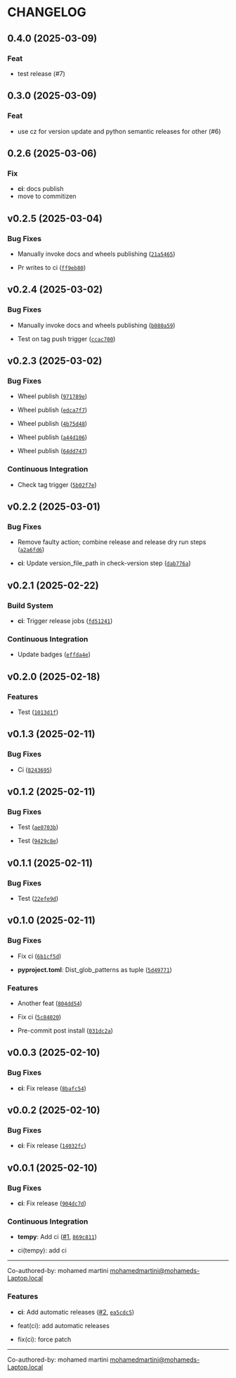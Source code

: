 # CHANGELOG


## 0.4.0 (2025-03-09)

### Feat

- test release (#7)

## 0.3.0 (2025-03-09)

### Feat

- use cz for version update and python semantic releases for other (#6)

## 0.2.6 (2025-03-06)

### Fix

- **ci**: docs publish
- move to commitizen

## v0.2.5 (2025-03-04)

### Bug Fixes

- Manually invoke docs and wheels publishing
  ([`21a5465`](https://github.com/MhdMartini/cicd-tempy/commit/21a546554528ecd62f1a16c8e4bb366558c60b45))

- Pr writes to ci
  ([`ff9eb80`](https://github.com/MhdMartini/cicd-tempy/commit/ff9eb8098002012b182fc1a0cde96eb1287f43b7))


## v0.2.4 (2025-03-02)

### Bug Fixes

- Manually invoke docs and wheels publishing
  ([`b080a59`](https://github.com/MhdMartini/cicd-tempy/commit/b080a59908281da992ae3ab60023447ababc8820))

- Test on tag push trigger
  ([`ccac700`](https://github.com/MhdMartini/cicd-tempy/commit/ccac7004b120af1df2407bdda6daaac955a020bc))


## v0.2.3 (2025-03-02)

### Bug Fixes

- Wheel publish
  ([`971789e`](https://github.com/MhdMartini/cicd-tempy/commit/971789e8350ad2bf2491e489041e128e0e3bce7b))

- Wheel publish
  ([`edca7f7`](https://github.com/MhdMartini/cicd-tempy/commit/edca7f7c446bf1659151175ced4345a5b95cd22f))

- Wheel publish
  ([`4b75d48`](https://github.com/MhdMartini/cicd-tempy/commit/4b75d486b68d798526ca93b1e8409fbac7cf23dc))

- Wheel publish
  ([`a44d106`](https://github.com/MhdMartini/cicd-tempy/commit/a44d106f78b7d991fe9876db72a2ae2fc9b26b8a))

- Wheel publish
  ([`64dd747`](https://github.com/MhdMartini/cicd-tempy/commit/64dd74775335e421d5eb93a1ecb919dbc60c60b7))

### Continuous Integration

- Check tag trigger
  ([`5b02f7e`](https://github.com/MhdMartini/cicd-tempy/commit/5b02f7ecfe346c0c6754fc43851c39b776f0c769))


## v0.2.2 (2025-03-01)

### Bug Fixes

- Remove faulty action; combine release and release dry run steps
  ([`a2a6fd6`](https://github.com/MhdMartini/cicd-tempy/commit/a2a6fd69a361904380ba627e1c6b1e9724c29dbc))

- **ci**: Update version_file_path in check-version step
  ([`dab776a`](https://github.com/MhdMartini/cicd-tempy/commit/dab776a139ba28ff907447da0dd2b968aba0202e))


## v0.2.1 (2025-02-22)

### Build System

- **ci**: Trigger release jobs
  ([`fd51241`](https://github.com/MhdMartini/cicd-tempy/commit/fd512415c7a8324681590bf5dd0c05a0f2771434))

### Continuous Integration

- Update badges
  ([`effda4e`](https://github.com/MhdMartini/cicd-tempy/commit/effda4e69afb1ed27cb887b01900cc1a539a49fa))


## v0.2.0 (2025-02-18)

### Features

- Test
  ([`1013d1f`](https://github.com/MhdMartini/cicd-tempy/commit/1013d1f6d91bf99e348ebda4ca6dee39261c3efb))


## v0.1.3 (2025-02-11)

### Bug Fixes

- Ci
  ([`8243695`](https://github.com/MhdMartini/cicd-tempy/commit/8243695d833f8d2826632fd74d6d339053f54839))


## v0.1.2 (2025-02-11)

### Bug Fixes

- Test
  ([`ae0703b`](https://github.com/MhdMartini/cicd-tempy/commit/ae0703b4ed8d221a544565bc68d9985083472d22))

- Test
  ([`9429c8e`](https://github.com/MhdMartini/cicd-tempy/commit/9429c8eb30ef2f1eb254a07372ec8ee46bdf4365))


## v0.1.1 (2025-02-11)

### Bug Fixes

- Test
  ([`22efe9d`](https://github.com/MhdMartini/cicd-tempy/commit/22efe9da2c299d0a4cd6dd516fa1f3b1808454e2))


## v0.1.0 (2025-02-11)

### Bug Fixes

- Fix ci
  ([`6b1cf5d`](https://github.com/MhdMartini/cicd-tempy/commit/6b1cf5d4338d7d25a7611103428aa637d23acf4e))

- **pyproject.toml**: Dist_glob_patterns as tuple
  ([`5d49771`](https://github.com/MhdMartini/cicd-tempy/commit/5d4977165e8e6317fd7ee0f698855d0b3dcf127a))

### Features

- Another feat
  ([`804dd54`](https://github.com/MhdMartini/cicd-tempy/commit/804dd54d9a3f27ae36749a6ff9f0b610b916d80c))

- Fix ci
  ([`5c84020`](https://github.com/MhdMartini/cicd-tempy/commit/5c84020f6398fff0eaa29f350af48a546c94f519))

- Pre-commit post install
  ([`031dc2a`](https://github.com/MhdMartini/cicd-tempy/commit/031dc2a2a0debf54de0bc9dada5df6da2d63e991))


## v0.0.3 (2025-02-10)

### Bug Fixes

- **ci**: Fix release
  ([`8bafc54`](https://github.com/MhdMartini/cicd-tempy/commit/8bafc54de4f16888bbdb024f5cc385e1a44c59e0))


## v0.0.2 (2025-02-10)

### Bug Fixes

- **ci**: Fix release
  ([`14032fc`](https://github.com/MhdMartini/cicd-tempy/commit/14032fcadbddb3819e08e352a6e1c4b31de6b41c))


## v0.0.1 (2025-02-10)

### Bug Fixes

- **ci**: Fix release
  ([`904dc7d`](https://github.com/MhdMartini/cicd-tempy/commit/904dc7d56022f0814c272ead74242e3f8e211bca))

### Continuous Integration

- **tempy**: Add ci ([#1](https://github.com/MhdMartini/cicd-tempy/pull/1),
  [`869c811`](https://github.com/MhdMartini/cicd-tempy/commit/869c81186fbd665655d919c736357140eedd38c9))

* ci(tempy): add ci

---------

Co-authored-by: mohamed martini <mohamedmartini@mohameds-Laptop.local>

### Features

- **ci**: Add automatic releases ([#2](https://github.com/MhdMartini/cicd-tempy/pull/2),
  [`ea5cdc5`](https://github.com/MhdMartini/cicd-tempy/commit/ea5cdc579d1e27e1915dccc770ad9c55fc715e08))

* feat(ci): add automatic releases

* fix(ci): force patch

---------

Co-authored-by: mohamed martini <mohamedmartini@mohameds-Laptop.local>

